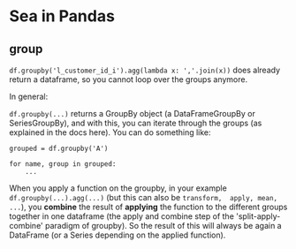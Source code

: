 # Sea in Pandas

## group
`df.groupby('l_customer_id_i').agg(lambda x: ','.join(x))` does already return a dataframe, so you cannot loop over the groups anymore.

In general:

`df.groupby(...)` returns a GroupBy object (a DataFrameGroupBy or SeriesGroupBy), and with this, you can iterate through the groups (as explained in the docs here). You can do something like:
```
grouped = df.groupby('A')

for name, group in grouped:
    ...
```    
When you apply a function on the groupby, in your example `df.groupby(...).agg(...)` (but this can also be `transform, 
apply, mean, ...`), you **combine** the result of **applying** the function to the different groups together in one dataframe
 (the apply and combine step of the 'split-apply-combine' paradigm of groupby). So the result of this will always be again
  a DataFrame (or a Series depending on the applied function).